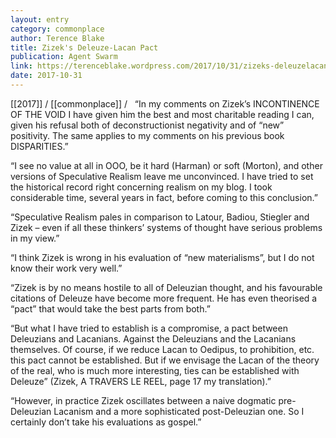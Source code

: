 ```yaml
---
layout: entry
category: commonplace
author: Terence Blake
title: Zizek's Deleuze-Lacan Pact
publication: Agent Swarm
link: https://terenceblake.wordpress.com/2017/10/31/zizeks-deleuzelacan-pact-an-ongoing-project/
date: 2017-10-31
---
```


[[2017]] / [[commonplace]] / 
 
“In my comments on Zizek’s INCONTINENCE OF THE VOID I have given him the best and most charitable reading I can, given his refusal both of deconstructionist negativity and of “new” positivity. The same applies to my comments on his previous book DISPARITIES.”

“I see no value at all in OOO, be it hard (Harman) or soft (Morton), and other versions of Speculative Realism leave me unconvinced. I have tried to set the historical record right concerning realism on my blog. I took considerable time, several years in fact, before coming to this conclusion.”

“Speculative Realism pales in comparison to Latour, Badiou, Stiegler and Zizek – even if all these thinkers’ systems of thought have serious problems in my view.”

“I think Zizek is wrong in his evaluation of “new materialisms”, but I do not know their work very well.”

“Zizek is by no means hostile to all of Deleuzian thought, and his favourable citations of Deleuze have become more frequent. He has even theorised a “pact” that would take the best parts from both.”

“But what I have tried to establish is a compromise, a pact between Deleuzians and Lacanians. Against the Deleuzians and the Lacanians themselves. Of course, if we reduce Lacan to Oedipus, to prohibition, etc. this pact cannot be established. But if we envisage the Lacan of the theory of the real, who is much more interesting, ties can be established with Deleuze” (Zizek, A TRAVERS LE REEL, page 17 my translation).”

“However, in practice Zizek oscillates between a naive dogmatic pre-Deleuzian Lacanism and a more sophisticated post-Deleuzian one. So I certainly don’t take his evaluations as gospel.”

